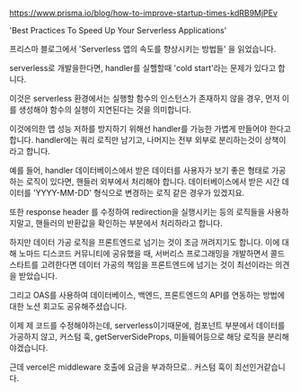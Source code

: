https://www.prisma.io/blog/how-to-improve-startup-times-kdRB9MjPEv

'Best Practices To Speed Up Your Serverless Applications'

프리스마 블로그에서 'Serverless 앱의 속도를 향상시키는 방법들' 을 읽었습니다.

serverless로 개발을한다면, handler를 실핼할때 'cold start'라는 문제가 있다고 합니다.

이것은 serverless 환경에서는 실행할 함수의 인스턴스가 존재하지 않을 경우,
먼저 이를 생성해야 함수의 실행이 지연된다는 것을 의미합니다.

이것에의한 앱 성능 저하를 방지하기 위해선 handler를 가능한 가볍게 만들어야 한다고 합니다.
handler에는 쿼리 로직만 남기고, 나머지는 전부 외부로 분리하는것이 상책이라고 합니다.

예를 들어, handler 데이터베이스에서 받은 데이터를 사용자가 보기 좋은 형태로 가공하는 로직이 있다면,
핸들러 외부에서 처리해야 합니다. 데이터베이스에서 받은 시간 데이터를 'YYYY-MM-DD' 형식으로 변경하는 로직 같은 경우가 있겠지요.

또한 response header 를 수정하여 redirection을 실행시키는 등의 로직들을 사용하지말고,
핸들러의 반환값을 확인하는 부분에서 처리하라고 합니다.

하지만 데이터 가공 로직을 프론트엔드로 넘기는 것이 조금 꺼려지기도 합니다. 이에 대해 노마드 디스코드 커뮤니티에 공유했을 때, 서버리스 프로그래밍을 개발하면서 콜드 스타트를 고려한다면 데이터 가공의 책임을 프론트엔드에 넘기는 것이 최선이라는 의견을 받았습니다.

그리고 OAS를 사용하여 데이터베이스, 백엔드, 프론트엔드의 API를 연동하는 방법에 대한 노션 회고도 공유해주셨습니다.

이제 제 코드를 수정해야하는데,
serverless이기때문에, 컴포넌트 부분에서 데이터를 가공하지 않고,
커스텀 훅, getServerSideProps, 미들웨어등으로 해당 로직을 분리해야겠습니다.

근데 vercel은 middleware 호출에 요금을 부과하므로..
커스텀 훅이 최선인거같습니다.

